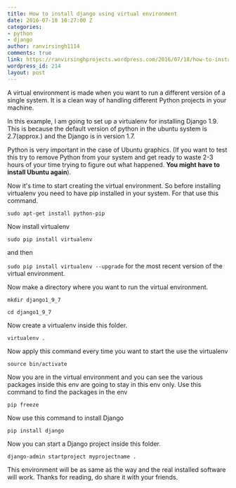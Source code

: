 ```yaml
---
title: How to install django using virtual environment
date: 2016-07-18 10:27:00 Z
categories:
- python
- django
author: ranvirsingh1114
comments: true
link: https://ranvirsinghprojects.wordpress.com/2016/07/18/how-to-install-django-using-virtual-environment/
wordpress_id: 214
layout: post
---
```


A virtual environment is made when you want to run a different version of a single system. It is a clean way of handling different Python projects in your machine.

In this example, I am going to set up a virtualenv for installing Django 1.9. This is because the default version of python in the ubuntu system is 2.7(approx.) and the Django is in version 1.7.

Python is very important in the case of Ubuntu graphics. (If you want to test this try to remove Python from your system and get ready to waste 2-3 hours of your time trying to figure out what happened. **You might have to install Ubuntu again**).

Now it's time to start creating the virtual environment. So before installing virtualenv you need to have pip installed in your system. For that use this command.

```sudo apt-get install python-pip```

Now install virtualenv

```sudo pip install virtualenv```

and then

`sudo pip install virtualenv --upgrade` for the most recent version of the virtual environment.

Now make a directory where you want to run the virtual environment.

```mkdir django1_9_7```

```cd django1_9_7```

Now create a virtualenv inside this folder.

```virtualenv .```

Now apply this command every time you want to start the use the virtualenv

```source bin/activate```

Now you are in the virtual environment and you can see the various packages inside this env are going to stay in this env only. Use this command to find the packages in the env

```pip freeze```

Now use this command to install Django

```pip install django```

Now you can start a Django project inside this folder.

```django-admin startproject myprojectname .```

This environment will be as same as the way and the real installed software will work. Thanks for reading, do share it with your friends.
